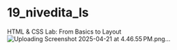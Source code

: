 # 19_nivedita_ls
HTML &amp; CSS Lab: From Basics to Layout
![Uploading Screenshot 2025-04-21 at 4.46.55 PM.png…]()

